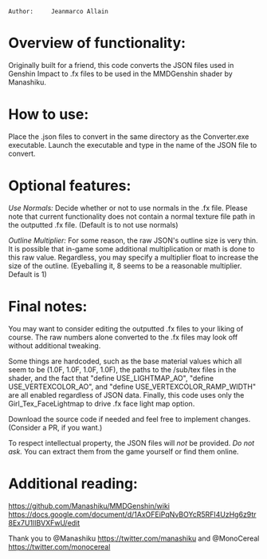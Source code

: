 ```
Author:     Jeanmarco Allain

```

# Overview of functionality:
Originally built for a friend, this code converts the JSON files used in Genshin Impact to .fx files 
to be used in the MMDGenshin shader by Manashiku. 

# How to use:
Place the .json files to convert in the same directory as the Converter.exe executable. 
Launch the executable and type in the name of the JSON file to convert. 

# Optional features:
*Use Normals:* Decide whether or not to use normals in the .fx file. Please note that current functionality
does not contain a normal texture file path in the outputted .fx file. (Default is to not use normals)

*Outline Multiplier:* For some reason, the raw JSON's outline size is very thin. It is possible that in-game
some additional multiplication or math is done to this raw value. Regardless, you may specify a multiplier float
to increase the size of the outline. (Eyeballing it, 8 seems to be a reasonable multiplier. Default is 1)

# Final notes:
You may want to consider editing the outputted .fx files to your liking of course. The raw numbers alone converted
to the .fx files may look off without additional tweaking.

Some things are hardcoded, such as the base material values which all seem to be (1.0F, 1.0F, 1.0F, 1.0F), the paths
to the /sub/tex files in the shader, and the fact that "define USE_LIGHTMAP_AO", "define USE_VERTEXCOLOR_AO", and 
"define USE_VERTEXCOLOR_RAMP_WIDTH" are all enabled regardless of JSON data. Finally, this code uses only the 
Girl_Tex_FaceLightmap to drive .fx face light map option. 

Download the source code if needed and feel free to implement changes. (Consider a PR, if you want.)

To respect intellectual property, the JSON files will *not* be provided. *Do not ask.* 
You can extract them from the game yourself or find them online.

# Additional reading:
https://github.com/Manashiku/MMDGenshin/wiki
https://docs.google.com/document/d/1AxOFEiPqNvBOYcR5RFI4UzHg6z9tr8Ex7U1lIBVXFwU/edit

Thank you to @Manashiku https://twitter.com/manashiku and @MonoCereal https://twitter.com/monocereal

